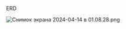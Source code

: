 ERD

![Снимок экрана 2024-04-14 в 01.08.28.png](..%2F..%2FDesktop%2F%D0%A1%D0%BD%D0%B8%D0%BC%D0%BE%D0%BA%20%D1%8D%D0%BA%D1%80%D0%B0%D0%BD%D0%B0%202024-04-14%20%D0%B2%2001.08.28.png)
